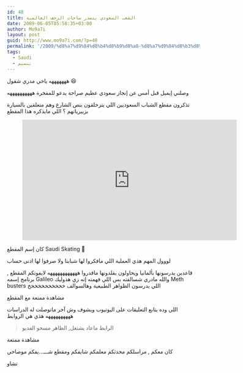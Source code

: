 ```yaml
---
id: 48
title: الشعب السعودي يتصدر ساحات الزحف العالمية
date: 2009-06-05T05:58:35+03:00
author: Mo9a7i
layout: post
guid: http://www.mo9a7i.com/?p=48
permalink: '/2009/%d8%a7%d9%84%d8%b4%d8%b9%d8%a8-%d8%a7%d9%84%d8%b3%d8%b9%d9%88%d8%af%d9%8a-%d9%8a%d8%aa%d8%b5%d8%af%d8%b1-%d8%b3%d8%a7%d8%ad%d8%a7%d8%aa-%d8%a7%d9%84%d8%b2%d8%ad%d9%81-%d8%a7%d9%84%d8%b9%d8%a7%d9%84/'
tags:
  - Saudi
  - تنسيم
---
```

هههههههه ياخي مدري شقول 😆

وصلني إيميل قبل أمس عن إنجاز سعودي عظيم صراحة يدعو للمفخرة ههههههههههه 

تذكرون مقطع الشباب السعوديين اللي يتزحلقون بنص الشارع وهم متعلقين بالسيارة بزبيرياتهم ؟
اللي مايذكره هذا المقطع

<figure class="video_container">
  <iframe width="560" height="315" src="https://www.youtube.com/embed/UOmBOgbhfiY" frameborder="0" allow="accelerometer; autoplay; clipboard-write; encrypted-media; gyroscope; picture-in-picture" allowfullscreen></iframe>
</figure>

كان إسم المقطع Saudi Skating 🚗

لووول المهم
هذي العملية اللي مافكروا لها شبابنا ولا صرفوا لها ادنى حساب


قاعدين يدرسونها بألمانيا ويحاولون يقلدونها ماقدروا ههههههههههههه
لايفوتكم المقطع , برنامج إسمه Galileo والله مادري شسالفته بس اللي فهمته إنه زي هذوليك Meth busters اللي يدرسون الظواهر الطبيعية وهالسوالف خخخخخخخخخخخ


مشاهدة ممتعة مع المقطع 

اللي وده يتابع التعليقات على اليوتيوب ويشوف وش آخر ماتوصلت له الدراسات ههههههههههه 
هذي هي الروابط

> الرابط ماعاد يشتغل, الظاهر مسحو الفديو


مشاهدة ممتعة 


كان معكم , مراسلكم محدثكم معلمكم شايفكم ومقطع شـــ...يفكم موصاحي

تشاو